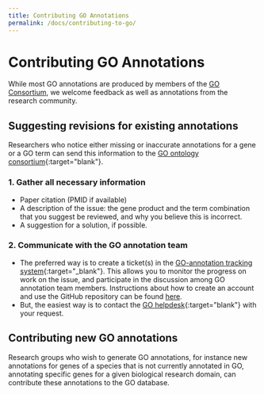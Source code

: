 ```yaml
---
title: Contributing GO Annotations
permalink: /docs/contributing-to-go/
---
```


# Contributing GO Annotations
While most GO annotations are produced by members of the [GO Consortium](/docs/go-consortium/), we welcome feedback as well as annotations from the research community.

## Suggesting revisions for existing annotations
Researchers who notice either missing or inaccurate annotations for a gene or a GO term can send this information to the [GO ontology consortium](http://help.geneontology.org/){:target="blank"}.

###  1. Gather all necessary information
- Paper citation (PMID if available)
- A description of the issue: the gene product and the term combination that you suggest be reviewed, and why you believe this is incorrect.
- A suggestion for a solution, if possible.

### 2. Communicate with the GO annotation team
* The preferred way is to create a ticket(s) in the [GO-annotation tracking system](https://github.com/geneontology/go-annotation/issues){:target="_blank"}. This allows you to monitor the progress on work on the issue, and participate in the discussion among GO annotation team members. Instructions about how to create an account and use the GitHub repository can be found [here](/docs/how-to-submit-requests/). 
* But, the easiest way is to contact the [GO helpdesk](http://help.geneontology.org/){:target="blank"} with your request.

## Contributing new GO annotations
Research groups who wish to generate GO annotations, for instance new annotations for genes of a species that is not currently annotated in  GO, annotating specific genes for a given biological research domain, can contribute these annotations to the GO database.
